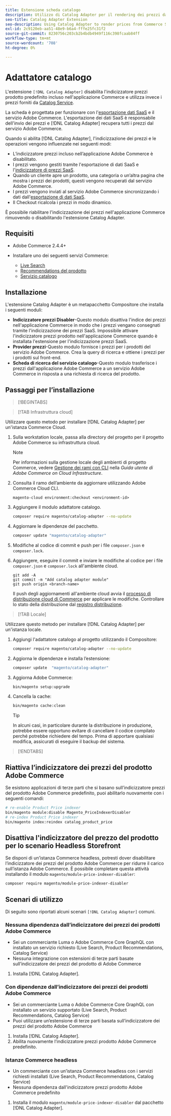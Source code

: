 ```yaml
---
title: Estensione scheda catalogo
description: Utilizzo di Catalog Adapter per il rendering dei prezzi da Commerce Services
seo-title: Catalog Adapter Extension
seo-description: Using Catalog Adapter to render prices from Commerce Services
exl-id: 2c9120eb-aa51-48e9-b6a4-fffe25fc31f2
source-git-commit: 8230756c203cb2b4bdb4949f116c398fcaab84ff
workflow-type: tm+mt
source-wordcount: '708'
ht-degree: 0%

---
```


# Adattatore catalogo

L&#39;estensione `[!DNL Catalog Adapter]` disabilita l&#39;indicizzatore prezzi prodotto predefinito incluso nell&#39;applicazione Commerce e utilizza invece i prezzi forniti da [Catalog Service](../catalog-service/overview.md).

La scheda è progettata per funzionare con l&#39;[esportazione dati SaaS](../data-export/overview.md) e il servizio Adobe Commerce. L&#39;esportazione dei dati SaaS è responsabile dell&#39;invio dei prezzi e [!DNL Catalog Adapter] recupera tutti i prezzi dal servizio Adobe Commerce.

Quando si abilita [!DNL Catalog Adapter], l&#39;indicizzazione dei prezzi e le operazioni vengono influenzate nei seguenti modi:

- L’indicizzatore prezzi incluso nell’applicazione Adobe Commerce è disabilitato.
- I prezzi vengono gestiti tramite l&#39;esportazione di dati SaaS e l&#39;[indicizzatore di prezzi SaaS](price-indexing.md).
- Quando un cliente apre un prodotto, una categoria o un’altra pagina che mostra i prezzi dei prodotti, questi vengono recuperati dal servizio Adobe Commerce.
- I prezzi vengono inviati al servizio Adobe Commerce sincronizzando i dati dall&#39;[esportazione di dati SaaS](../data-export/overview.md).
- Il Checkout ricalcola i prezzi in modo dinamico.

È possibile riabilitare l&#39;indicizzazione dei prezzi nell&#39;applicazione Commerce rimuovendo o disabilitando l&#39;estensione Catalog Adapter.

## Requisiti

- Adobe Commerce 2.4.4+
- Installare uno dei seguenti servizi Commerce:

   - [Live Search](../live-search/install.md)
   - [Recommendations del prodotto](../product-recommendations/install-configure.md)
   - [Servizio catalogo](../catalog-service/installation.md)

## Installazione

L&#39;estensione Catalog Adapter è un metapacchetto Compositore che installa i seguenti moduli:

- **Indicizzatore prezzi Disabler**-Questo modulo disattiva l&#39;indice dei prezzi nell&#39;applicazione Commerce in modo che i prezzi vengano consegnati tramite l&#39;indicizzazione dei prezzi SaaS. Impossibile attivare l&#39;indicizzatore prezzi prodotto nell&#39;applicazione Commerce quando è installata l&#39;estensione per l&#39;indicizzazione prezzi SaaS.
- **Provider prezzi**-Questo modulo fornisce i prezzi per i prodotti del servizio Adobe Commerce. Crea la query di ricerca e ottiene i prezzi per i prodotti sul front-end.
- **Scheda di ricerca del servizio catalogo**-Questo modulo trasferisce i prezzi dall&#39;applicazione Adobe Commerce a un servizio Adobe Commerce in risposta a una richiesta di ricerca del prodotto.

## Passaggi per l’installazione

>[!BEGINTABS]

>[!TAB Infrastruttura cloud]

Utilizzare questo metodo per installare [!DNL Catalog Adapter] per un&#39;istanza Commerce Cloud.

1. Sulla workstation locale, passa alla directory del progetto per il progetto Adobe Commerce su infrastruttura cloud.

   >[!NOTE]
   >
   >Per informazioni sulla gestione locale degli ambienti di progetto Commerce, vedere [Gestione dei rami con CLI](https://experienceleague.adobe.com/en/docs/commerce-cloud-service/user-guide/develop/cli-branches) nella _Guida utente di Adobe Commerce on Cloud Infrastructure_.

1. Consulta il ramo dell’ambiente da aggiornare utilizzando Adobe Commerce Cloud CLI.

   ```shell
   magento-cloud environment:checkout <environment-id>
   ```

1. Aggiungere il modulo adattatore catalogo.

   ```bash
   composer require magento/catalog-adapter --no-update
   ```

1. Aggiornare le dipendenze del pacchetto.

   ```bash
   composer update "magento/catalog-adapter"
   ```

1. Modifiche al codice di commit e push per i file `composer.json` e `composer.lock`.

1. Aggiungere, eseguire il commit e inviare le modifiche al codice per i file `composer.json` e `composer.lock` all&#39;ambiente cloud.

   ```shell
   git add -A
   git commit -m "Add catalog adapter module"
   git push origin <branch-name>
   ```

   Il push degli aggiornamenti all&#39;ambiente cloud avvia il [processo di distribuzione cloud di Commerce](https://experienceleague.adobe.com/en/docs/commerce-cloud-service/user-guide/develop/deploy/process) per applicare le modifiche. Controllare lo stato della distribuzione dal [registro distribuzione](https://experienceleague.adobe.com/en/docs/commerce-cloud-service/user-guide/develop/test/log-locations#deploy-log).

>[!TAB Locale]

Utilizzare questo metodo per installare [!DNL Catalog Adapter] per un&#39;istanza locale.

1. Aggiungi l&#39;adattatore catalogo al progetto utilizzando il Compositore:

   ```bash
   composer require magento/catalog-adapter --no-update
   ```

1. Aggiorna le dipendenze e installa l’estensione:

   ```bash
   composer update  "magento/catalog-adapter"
   ```

1. Aggiorna Adobe Commerce:

   ```bash
   bin/magento setup:upgrade
   ```

1. Cancella la cache:

   ```bash
   bin/magento cache:clean
   ```

   >[!TIP]
   >
   >In alcuni casi, in particolare durante la distribuzione in produzione, potrebbe essere opportuno evitare di cancellare il codice compilato perché potrebbe richiedere del tempo. Prima di apportare qualsiasi modifica, assicurati di eseguire il backup del sistema.

>[!ENDTABS]


## Riattiva l’indicizzatore dei prezzi del prodotto Adobe Commerce

Se esistono applicazioni di terze parti che si basano sull’indicizzatore prezzi del prodotto Adobe Commerce predefinito, puoi abilitarlo nuovamente con i seguenti comandi:

```bash
# re-enable Product Price indexer
bin/magento module:disable Magento_PriceIndexerDisabler
# re-index Product Price indexer
bin/magento index:reindex catalog_product_price
```

## Disattiva l&#39;indicizzatore del prezzo del prodotto per lo scenario Headless Storefront

Se disponi di un’istanza Commerce headless, potresti dover disabilitare l’indicizzatore dei prezzi del prodotto Adobe Commerce per ridurre il carico sull’istanza Adobe Commerce. È possibile completare questa attività installando il modulo `magento/module-price-indexer-disabler`:

```bash
composer require magento/module-price-indexer-disabler
```

## Scenari di utilizzo

Di seguito sono riportati alcuni scenari `[!DNL Catalog Adapter]` comuni.

### Nessuna dipendenza dall’indicizzatore dei prezzi dei prodotti Adobe Commerce

- Sei un commerciante Luma o Adobe Commerce Core GraphQL con installato un servizio richiesto (Live Search, Product Recommendations, Catalog Service)
- Nessuna integrazione con estensioni di terze parti basate sull’indicizzatore dei prezzi del prodotto di Adobe Commerce

1. Installa [!DNL Catalog Adapter].

### Con dipendenze dall’indicizzatore dei prezzi dei prodotti Adobe Commerce

- Sei un commerciante Luma o Adobe Commerce Core GraphQL con installato un servizio supportato (Live Search, Product Recommendations, Catalog Service)
- Puoi utilizzare un’estensione di terze parti basata sull’indicizzatore dei prezzi del prodotto Adobe Commerce

1. Installa [!DNL Catalog Adapter].
1. Abilita nuovamente l’indicizzatore prezzi prodotto Adobe Commerce predefinito.

### Istanze Commerce headless

- Un commerciante con un’istanza Commerce headless con i servizi richiesti installati (Live Search, Product Recommendations, Catalog Service)
- Nessuna dipendenza dall&#39;indicizzatore prezzi prodotto Adobe Commerce predefinito

1. Installa il modulo `magento/module-price-indexer-disabler` dal pacchetto [!DNL Catalog Adapter].

